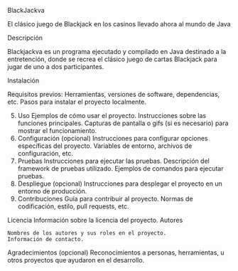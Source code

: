 BlackJackva

El clásico juego de Blackjack en los casinos llevado ahora al mundo de Java

Descripción

Blackjackva es un programa ejecutado y compilado en Java destinado a la entretención, donde se recrea el clásico juego de cartas Blackjack para jugar de uno a dos participantes.

Instalación

Requisitos previos: Herramientas, versiones de software, dependencias, etc.
Pasos para instalar el proyecto localmente.


5. Uso
   Ejemplos de cómo usar el proyecto.
   Instrucciones sobre las funciones principales.
   Capturas de pantalla o gifs (si es necesario) para mostrar el funcionamiento.
6. Configuración (opcional)
   Instrucciones para configurar opciones específicas del proyecto.
   Variables de entorno, archivos de configuración, etc.
7. Pruebas
   Instrucciones para ejecutar las pruebas.
   Descripción del framework de pruebas utilizado.
   Ejemplos de comandos para ejecutar pruebas.
8. Despliegue (opcional)
   Instrucciones para desplegar el proyecto en un entorno de producción.
9. Contribuciones
   Guía para contribuir al proyecto.
   Normas de codificación, estilo, pull requests, etc.

Licencia
    Información sobre la licencia del proyecto.
Autores

    Nombres de los autores y sus roles en el proyecto.
    Información de contacto.
Agradecimientos (opcional)
    Reconocimientos a personas, herramientas, u otros proyectos que ayudaron en el desarrollo.